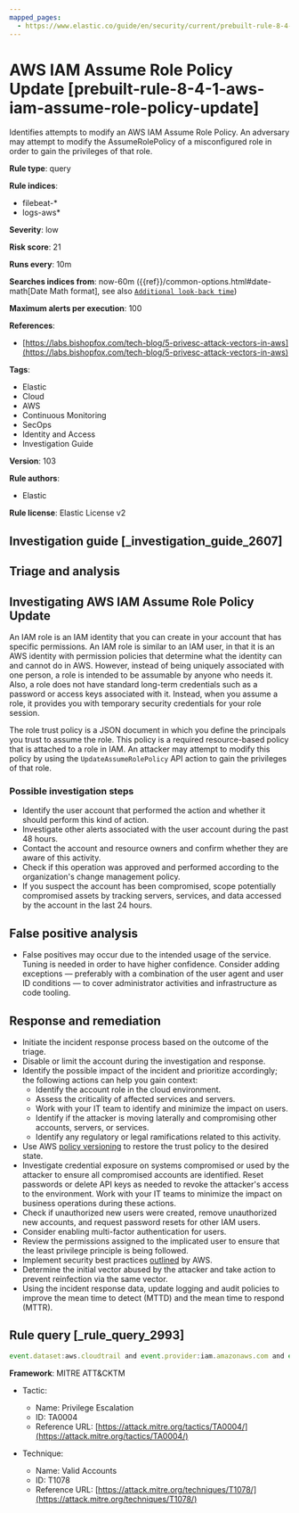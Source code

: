 ```yaml
---
mapped_pages:
  - https://www.elastic.co/guide/en/security/current/prebuilt-rule-8-4-1-aws-iam-assume-role-policy-update.html
---
```


# AWS IAM Assume Role Policy Update [prebuilt-rule-8-4-1-aws-iam-assume-role-policy-update]

Identifies attempts to modify an AWS IAM Assume Role Policy. An adversary may attempt to modify the AssumeRolePolicy of a misconfigured role in order to gain the privileges of that role.

**Rule type**: query

**Rule indices**:

* filebeat-*
* logs-aws*

**Severity**: low

**Risk score**: 21

**Runs every**: 10m

**Searches indices from**: now-60m ({{ref}}/common-options.html#date-math[Date Math format], see also [`Additional look-back time`](docs-content://solutions/security/detect-and-alert/create-detection-rule.md#rule-schedule))

**Maximum alerts per execution**: 100

**References**:

* [https://labs.bishopfox.com/tech-blog/5-privesc-attack-vectors-in-aws](https://labs.bishopfox.com/tech-blog/5-privesc-attack-vectors-in-aws)

**Tags**:

* Elastic
* Cloud
* AWS
* Continuous Monitoring
* SecOps
* Identity and Access
* Investigation Guide

**Version**: 103

**Rule authors**:

* Elastic

**Rule license**: Elastic License v2

## Investigation guide [_investigation_guide_2607]

## Triage and analysis

## Investigating AWS IAM Assume Role Policy Update

An IAM role is an IAM identity that you can create in your account that has specific permissions. An IAM role is similar
to an IAM user, in that it is an AWS identity with permission policies that determine what the identity can and cannot
do in AWS. However, instead of being uniquely associated with one person, a role is intended to be assumable by anyone
who needs it. Also, a role does not have standard long-term credentials such as a password or access keys associated
with it. Instead, when you assume a role, it provides you with temporary security credentials for your role session.

The role trust policy is a JSON document in which you define the principals you trust to assume the role. This policy is
a required resource-based policy that is attached to a role in IAM. An attacker may attempt to modify this policy by
using the `UpdateAssumeRolePolicy` API action to gain the privileges of that role.

### Possible investigation steps

- Identify the user account that performed the action and whether it should perform this kind of action.
- Investigate other alerts associated with the user account during the past 48 hours.
- Contact the account and resource owners and confirm whether they are aware of this activity.
- Check if this operation was approved and performed according to the organization's change management policy.
- If you suspect the account has been compromised, scope potentially compromised assets by tracking servers, services,
and data accessed by the account in the last 24 hours.

## False positive analysis

- False positives may occur due to the intended usage of the service. Tuning is needed in order to have higher
confidence. Consider adding exceptions — preferably with a combination of the user agent and user ID conditions — to
cover administrator activities and infrastructure as code tooling.

## Response and remediation

- Initiate the incident response process based on the outcome of the triage.
- Disable or limit the account during the investigation and response.
- Identify the possible impact of the incident and prioritize accordingly; the following actions can help you gain context:
    - Identify the account role in the cloud environment.
    - Assess the criticality of affected services and servers.
    - Work with your IT team to identify and minimize the impact on users.
    - Identify if the attacker is moving laterally and compromising other accounts, servers, or services.
    - Identify any regulatory or legal ramifications related to this activity.
- Use AWS [policy versioning](https://docs.aws.amazon.com/IAM/latest/UserGuide/access_policies_managed-versioning.html) to restore the trust policy to the desired state.
- Investigate credential exposure on systems compromised or used by the attacker to ensure all compromised accounts are
identified. Reset passwords or delete API keys as needed to revoke the attacker's access to the environment. Work with
your IT teams to minimize the impact on business operations during these actions.
- Check if unauthorized new users were created, remove unauthorized new accounts, and request password resets for other
IAM users.
- Consider enabling multi-factor authentication for users.
- Review the permissions assigned to the implicated user to ensure that the least privilege principle is being followed.
- Implement security best practices [outlined](https://aws.amazon.com/premiumsupport/knowledge-center/security-best-practices/) by AWS.
- Determine the initial vector abused by the attacker and take action to prevent reinfection via the same vector.
- Using the incident response data, update logging and audit policies to improve the mean time to detect (MTTD) and the
mean time to respond (MTTR).

## Rule query [_rule_query_2993]

```js
event.dataset:aws.cloudtrail and event.provider:iam.amazonaws.com and event.action:UpdateAssumeRolePolicy and event.outcome:success
```

**Framework**: MITRE ATT&CKTM

* Tactic:

    * Name: Privilege Escalation
    * ID: TA0004
    * Reference URL: [https://attack.mitre.org/tactics/TA0004/](https://attack.mitre.org/tactics/TA0004/)

* Technique:

    * Name: Valid Accounts
    * ID: T1078
    * Reference URL: [https://attack.mitre.org/techniques/T1078/](https://attack.mitre.org/techniques/T1078/)



